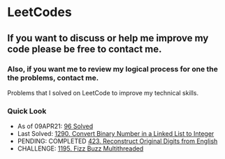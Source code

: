 # LeetCodes
## If you want to discuss or help me improve my code please be free to contact me.
### Also, if you want me to review my logical process for one the the problems, contact me.

Problems that I solved on LeetCode to improve my technical skills.

### Quick Look
- As of 09APR21: [96 Solved](https://leetcode.com/joeslee94/)
- Last Solved: [1290. Convert Binary Number in a Linked List to Integer](https://leetcode.com/problems/convert-binary-number-in-a-linked-list-to-integer/)
- PENDING: COMPLETED [423. Reconstruct Original Digits from English](https://leetcode.com/problems/reconstruct-original-digits-from-english/)
- CHALLENGE: [1195. Fizz Buzz Multithreaded](https://leetcode.com/problems/fizz-buzz-multithreaded/)
